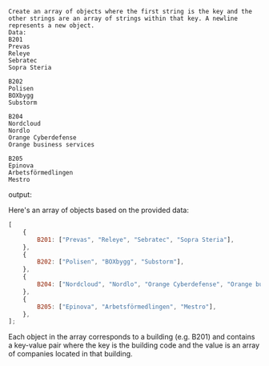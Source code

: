 ```
Create an array of objects where the first string is the key and the other strings are an array of strings within that key. A newline represents a new object.
Data:
B201
Prevas
Releye
Sebratec
Sopra Steria

B202
Polisen
BOXbygg
Substorm

B204
Nordcloud
Nordlo
Orange Cyberdefense
Orange business services

B205
Epinova
Arbetsförmedlingen
Mestro
```

output:

Here's an array of objects based on the provided data:

```javascript
[
	{
		B201: ["Prevas", "Releye", "Sebratec", "Sopra Steria"],
	},
	{
		B202: ["Polisen", "BOXbygg", "Substorm"],
	},
	{
		B204: ["Nordcloud", "Nordlo", "Orange Cyberdefense", "Orange business services"],
	},
	{
		B205: ["Epinova", "Arbetsförmedlingen", "Mestro"],
	},
];
```

Each object in the array corresponds to a building (e.g. B201) and contains a key-value pair where the key is the building code and the value is an array of companies located in that building.
